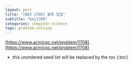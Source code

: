 ```yaml
---
layout: post
title: "[BOJ 1708] 볼록 껍질"
subtitle: "boj1708"
categories: computer-science
tags: problem-solving
---
```


[https://www.acmicpc.net/problem/1708](https://www.acmicpc.net/problem/1708)

<!--more-->
* this unordered seed list will be replaced by the toc
{:toc}